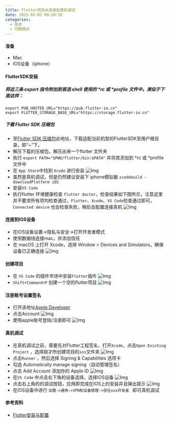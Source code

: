 ```yaml
---
title: Flutter项目从安装到真机调试
date: 2025-02-02 09:20:26
categories:
  - 技术
  - 问题甜点
---
```

#### 准备
- Mac
- IOS设备（iphone）
#### FlutterSDK安装
##### 将这三条 export 指令附加到首选 shell 使用的 *rc 或 *profile 文件中。类似于下面这样：
```
export PUB_HOSTED_URL="https://pub.flutter-io.cn"
export FLUTTER_STORAGE_BASE_URL="https://storage.flutter-io.cn"
```
##### 下载 Flutter SDK 压缩包
- 至[Flutter SDK 压缩包](https://docs.flutter.cn/release/archive?tab=macos)此地址，下载适配当前机型的FlutterSDK至用户根目录，即“~”下。
- 解压下载的压缩包，解压出来一个flutter 文件夹
- 执行 `export PATH="$PWD/flutter/bin:$PATH"` 并将其添加到  *rc 或 *profile 文件中
- 在 `App Store`中找到 `Xcode` 进行安装
![Img](/images/img_20250202094944_2.png)
- 虽然是真机调试，但是仍然建议安装下 iphone模拟器 `xcodebuild -downloadPlatform iOS` 
- 安装`VS Code`
- 执行flutter 环境健康检查 `flutter doctor`，检查结果如下图所示，注意这里并不要求所有项均检查通过，`Flutter`、`Xcode`、`VS Code`检查通过即可，`Connected device` 也会检查失败，稍后会配置连接真机
![Img](/images/img_20250202095825_3.png)

#### 连接到IOS设备
- 在IOS设备设置->隐私与安全->打开开发者模式
- 使用数据线连接mac，并添加信任
- 在 macOS 上打开 Xcode，选择 Window > Devices and Simulators，确保设备已正确连接
![Img](/images/img_20250202104034_12.png)

#### 创建项目
- 在 `VS Code` 的插件市场中安装`Flutter`插件
![Img](/images/img_20250202102106_4.png)
- `Shift+Command+P` 创建一个空的flutter项目
![Img](/images/img_20250202102330_5.png)
#### 注册账号设置签名
- 打开该地址[Apple Developer](https://developer.apple.com/)
- 点击Account
![Img](/images/img_20250202103053_8.png)
- 使用apple账号登陆/注册即可
![Img](/images/img_20250202103206_9.png)
#### 真机调试
- 在真机调试之前，需要先对Flutter工程签名，打开`Xcode`，点击`Open Existing Project` ，选择刚才所创建项目的`ios`文件夹
![Img](/images/img_20250202103609_10.png)
- 点击`Runner` ，然后选择 Signing & Capabilities 选项卡
- 勾选 Automatically manage signing（自动管理签名）
- 点击 Add Account 添加你的 Apple ID
![Img](/images/img_20250202103835_11.png)
- 在`VS Code`  中点击右下角的设备选择，选择IOS设备
![Img](/images/img_20250202104328_13.png)
- 点击右上角的的调试按钮，应用即完成在IOS上的安装并且弹出提示
![Img](/images/img_20250202105256_14.png)
- 在IOS设备中进行 `设置->通用->VPN和设备管理->信任xxx开发者 ` 即可真机调试
#### 参考资料
- [Flutter安装与配置](https://docs.flutter.cn/community/china/)
